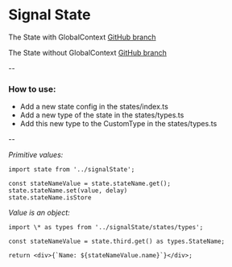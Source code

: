 # Signal State

The State with GlobalContext [GitHub branch](https://github.com/itstoreall/signal-state/tree/backup-multi-state-globalcontext)

The State without GlobalContext [GitHub branch](https://github.com/itstoreall/signal-state/tree/backup-state-without-global-context)

--

### How to use:

- Add a new state config in the states/index.ts
- Add a new type of the state in the states/types.ts
- Add this new type to the CustomType in the states/types.ts

--

_Primitive values:_

```
import state from '../signalState';

const stateNameValue = state.stateName.get();
state.stateName.set(value, delay)
state.stateName.isStore
```

_Value is an object:_

```
import \* as types from '../signalState/states/types';

const stateNameValue = state.third.get() as types.StateName;

return <div>{`Name: ${stateNameValue.name}`}</div>;
```
